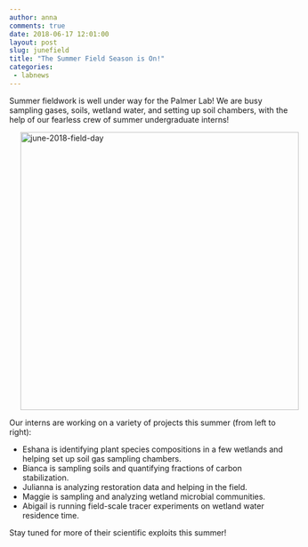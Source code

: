 ```yaml
---
author: anna
comments: true
date: 2018-06-17 12:01:00
layout: post
slug: junefield
title: "The Summer Field Season is On!"
categories:
 - labnews
---
```


Summer fieldwork is well under way for the Palmer Lab! We are busy sampling gases, soils, wetland water, and setting up soil chambers, with the help of our fearless crew of summer undergraduate interns!  

<img src="{{ site.url }}/img/newsphotos/june2018_fieldday.jpg" alt="june-2018-field-day" width="500px" hspace="20px" align="center">

Our interns are working on a variety of projects this summer (from left to right):

* Eshana is identifying plant species compositions in a few wetlands and helping set up soil gas sampling chambers.
* Bianca is sampling soils and quantifying fractions of carbon stabilization. 
* Julianna is analyzing restoration data and helping in the field.
* Maggie is sampling and analyzing wetland microbial communities.
* Abigail is running field-scale tracer experiments on wetland water residence time.

Stay tuned for more of their scientific exploits this summer!
